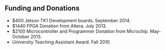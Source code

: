## Funding and Donations

* $400 Jetson TK1 Development boards. September 2014.
* $1440 FPGA Donation from Altera. July 2013.
* $2100 Microcontroller and Programmer Donation from
Microchip. May-October 2013. 
* University Teaching Assistant Award. Fall 2010
